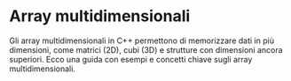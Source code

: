 # Array multidimensionali
Gli array multidimensionali in C++ permettono di memorizzare dati in più dimensioni, come matrici (2D), cubi (3D) e strutture con dimensioni ancora superiori. Ecco una guida con esempi e concetti chiave sugli array multidimensionali.

